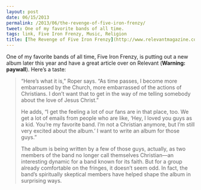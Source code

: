 ```yaml
---
layout: post
date: 06/15/2013
permalink: /2013/06/the-revenge-of-five-iron-frenzy/
tweet: One of my favorite bands of all time.
tags: link, Five Iron Frenzy, Music, Religion
title: [The Revenge of Five Iron Frenzy](http://www.relevantmagazine.com/culture/music/revenge-five-iron-frenzy)
---
```


<p>One of my favorite bands of all time, Five Iron Frenzy, is putting out a new album later this year and have a great article over on Relevant (<strong>Warning: paywall</strong>). Here&#8217;s a taste:</p>

<blockquote>
  <p>“Here’s what it is,” Roper says. “As time passes, I become more embarrassed by the Church, more embarrassed of the actions of Christians. I don’t want that to get in the way of me telling somebody about the love of Jesus Christ.”</p>
  
  <p>He adds, “I get the feeling a lot of our fans are in that place, too. We get a lot of emails from people who are like, ‘Hey, I loved you guys as a kid. You’re my favorite band. I’m not a Christian anymore, but I’m still very excited about the album.’ I want to write an album for those guys.”</p>
  
  <p>The album is being written by a few of those guys, actually, as two members of the band no longer call themselves Christian—an interesting dynamic for a band known for its faith. But for a group already comfortable on the fringes, it doesn’t seem odd. In fact, the band’s spiritually skeptical members have helped shape the album in surprising ways.</p>
</blockquote>